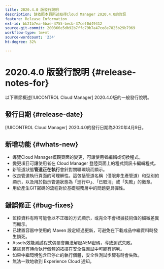 ```yaml
---
title: 2020.4.0 版發行說明
description: 請依照本頁所述取得Cloud Manager 2020.4.0的資訊
feature: Release Information
exl-id: bb21b7ea-6bae-4755-becb-37cef0d49412
source-git-commit: 200366e5db92b7ffc79b7a47ce8e7825b29b7969
workflow-type: tm+mt
source-wordcount: '234'
ht-degree: 32%

---
```


# 2020.4.0 版發行說明 {#release-notes-for}

以下章節概述[!UICONTROL Cloud Manager] 2020.4.0版的一般發行說明。

## 發行日期 {#release-date}

[!UICONTROL Cloud Manager] 2020.4.0的發行日期為2020年4月9日。

## 新增功能 {#whats-new}

* 導覽Cloud Manager概觀頁面的變更，可讓使用者編輯或切換程式。
* 變更項目可讓使用者在 Cloud Manager 登陸頁面上的程式資訊卡編輯程式。
* 新管道狀態&#x200B;**管道正在執行**&#x200B;會針對關聯環境而顯示。
* 改良管道執行頁面的可理解性。這包括管道名稱（僅限非生產管道）和型別的顯示，以及用於指示管道狀態為「進行中」、「已取消」或「失敗」的徽章。
* 用於產生GIT密碼的流程對於基礎服務層中的問題更具彈性。

## 錯誤修正 {#bug-fixes}

* 監控資料有時可能會以不正確的方式顯示，或完全不會根據技術值的細微差異而顯示。
* 已建置容器中使用的 Maven 設定經過更新，可避免在下載成品中繼資料時發生鎖死。
* Assets效能測試程式偶爾會無法解密AEM密碼，導致測試失敗。
* 某些具有待命執行個體的拓撲在安全性測試中可能有誤判。
* 如果中繼環境包含已停止的執行個體，安全性測試步驟有時會失敗。
* 無法一致地收到 Experience Cloud 通知。
